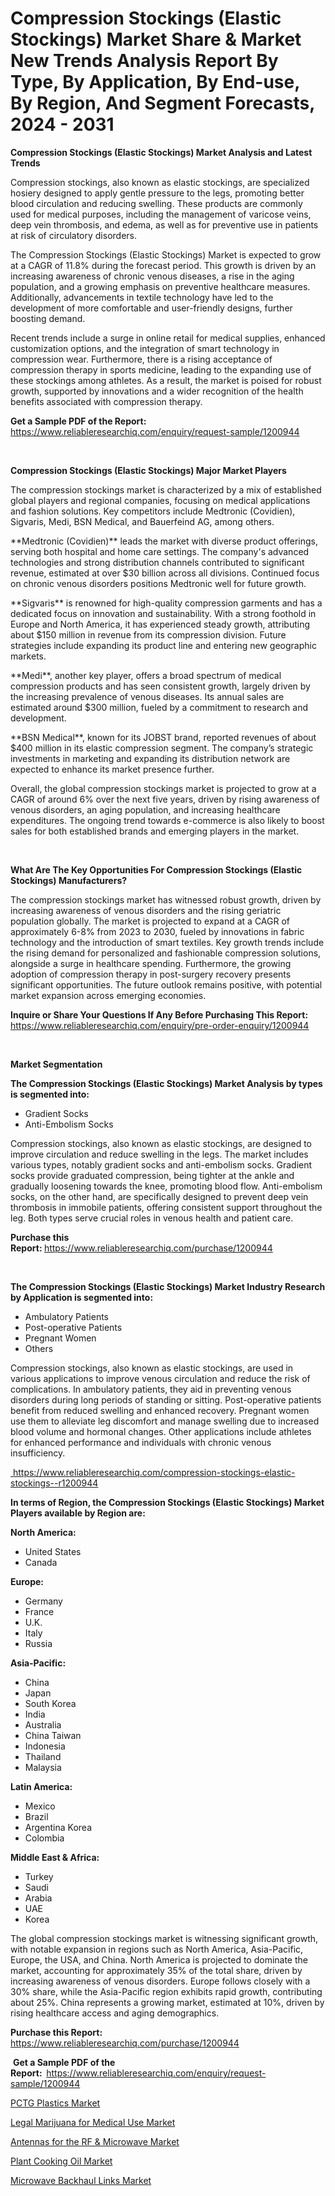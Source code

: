 <p><h1>Compression Stockings (Elastic Stockings) Market Share & Market New Trends Analysis Report By Type, By Application, By End-use, By Region, And Segment Forecasts, 2024 - 2031</h1></p><p><strong>Compression Stockings (Elastic Stockings) Market Analysis and Latest Trends</strong></p>
<p><p>Compression stockings, also known as elastic stockings, are specialized hosiery designed to apply gentle pressure to the legs, promoting better blood circulation and reducing swelling. These products are commonly used for medical purposes, including the management of varicose veins, deep vein thrombosis, and edema, as well as for preventive use in patients at risk of circulatory disorders. </p><p>The Compression Stockings (Elastic Stockings) Market is expected to grow at a CAGR of 11.8% during the forecast period. This growth is driven by an increasing awareness of chronic venous diseases, a rise in the aging population, and a growing emphasis on preventive healthcare measures. Additionally, advancements in textile technology have led to the development of more comfortable and user-friendly designs, further boosting demand.</p><p>Recent trends include a surge in online retail for medical supplies, enhanced customization options, and the integration of smart technology in compression wear. Furthermore, there is a rising acceptance of compression therapy in sports medicine, leading to the expanding use of these stockings among athletes. As a result, the market is poised for robust growth, supported by innovations and a wider recognition of the health benefits associated with compression therapy.</p></p>
<p><strong>Get a Sample PDF of the Report:&nbsp;</strong> <a href="https://www.reliableresearchiq.com/enquiry/request-sample/1200944?utm_campaign=104&utm_medium=2&utm_source=Github&utm_content=ia&utm_term=11102024&utm_id=compression-stockings-elastic-stockings">https://www.reliableresearchiq.com/enquiry/request-sample/1200944</a></p>
<p>&nbsp;</p>
<p><strong>Compression Stockings (Elastic Stockings) Major Market Players</strong></p>
<p><p>The compression stockings market is characterized by a mix of established global players and regional companies, focusing on medical applications and fashion solutions. Key competitors include Medtronic (Covidien), Sigvaris, Medi, BSN Medical, and Bauerfeind AG, among others.</p><p>**Medtronic (Covidien)** leads the market with diverse product offerings, serving both hospital and home care settings. The company's advanced technologies and strong distribution channels contributed to significant revenue, estimated at over $30 billion across all divisions. Continued focus on chronic venous disorders positions Medtronic well for future growth.</p><p>**Sigvaris** is renowned for high-quality compression garments and has a dedicated focus on innovation and sustainability. With a strong foothold in Europe and North America, it has experienced steady growth, attributing about $150 million in revenue from its compression division. Future strategies include expanding its product line and entering new geographic markets.</p><p>**Medi**, another key player, offers a broad spectrum of medical compression products and has seen consistent growth, largely driven by the increasing prevalence of venous diseases. Its annual sales are estimated around $300 million, fueled by a commitment to research and development.</p><p>**BSN Medical**, known for its JOBST brand, reported revenues of about $400 million in its elastic compression segment. The company’s strategic investments in marketing and expanding its distribution network are expected to enhance its market presence further.</p><p>Overall, the global compression stockings market is projected to grow at a CAGR of around 6% over the next five years, driven by rising awareness of venous disorders, an aging population, and increasing healthcare expenditures. The ongoing trend towards e-commerce is also likely to boost sales for both established brands and emerging players in the market.</p></p>
<p>&nbsp;</p>
<p><strong>What Are The Key Opportunities For Compression Stockings (Elastic Stockings) Manufacturers?</strong></p>
<p><p>The compression stockings market has witnessed robust growth, driven by increasing awareness of venous disorders and the rising geriatric population globally. The market is projected to expand at a CAGR of approximately 6-8% from 2023 to 2030, fueled by innovations in fabric technology and the introduction of smart textiles. Key growth trends include the rising demand for personalized and fashionable compression solutions, alongside a surge in healthcare spending. Furthermore, the growing adoption of compression therapy in post-surgery recovery presents significant opportunities. The future outlook remains positive, with potential market expansion across emerging economies.</p></p>
<p><strong>Inquire or Share Your Questions If Any Before Purchasing This Report:</strong> <a href="https://www.reliableresearchiq.com/enquiry/pre-order-enquiry/1200944?utm_campaign=104&utm_medium=2&utm_source=Github&utm_content=ia&utm_term=11102024&utm_id=compression-stockings-elastic-stockings">https://www.reliableresearchiq.com/enquiry/pre-order-enquiry/1200944</a></p>
<p>&nbsp;</p>
<p><strong>Market Segmentation</strong></p>
<p><strong>The Compression Stockings (Elastic Stockings) Market Analysis by types is segmented into:</strong></p>
<p><ul><li>Gradient Socks</li><li>Anti-Embolism Socks</li></ul></p>
<p><p>Compression stockings, also known as elastic stockings, are designed to improve circulation and reduce swelling in the legs. The market includes various types, notably gradient socks and anti-embolism socks. Gradient socks provide graduated compression, being tighter at the ankle and gradually loosening towards the knee, promoting blood flow. Anti-embolism socks, on the other hand, are specifically designed to prevent deep vein thrombosis in immobile patients, offering consistent support throughout the leg. Both types serve crucial roles in venous health and patient care.</p></p>
<p><strong>Purchase this Report:&nbsp;</strong><a href="https://www.reliableresearchiq.com/purchase/1200944?utm_campaign=104&utm_medium=2&utm_source=Github&utm_content=ia&utm_term=11102024&utm_id=compression-stockings-elastic-stockings">https://www.reliableresearchiq.com/purchase/1200944</a></p>
<p>&nbsp;</p>
<p><strong>The Compression Stockings (Elastic Stockings) Market Industry Research by Application is segmented into:</strong></p>
<p><ul><li>Ambulatory Patients</li><li>Post-operative Patients</li><li>Pregnant Women</li><li>Others</li></ul></p>
<p><p>Compression stockings, also known as elastic stockings, are used in various applications to improve venous circulation and reduce the risk of complications. In ambulatory patients, they aid in preventing venous disorders during long periods of standing or sitting. Post-operative patients benefit from reduced swelling and enhanced recovery. Pregnant women use them to alleviate leg discomfort and manage swelling due to increased blood volume and hormonal changes. Other applications include athletes for enhanced performance and individuals with chronic venous insufficiency.</p></p>
<p><a href="https://www.reliableresearchiq.com/compression-stockings-elastic-stockings--r1200944?utm_campaign=104&utm_medium=2&utm_source=Github&utm_content=ia&utm_term=11102024&utm_id=compression-stockings-elastic-stockings">&nbsp;https://www.reliableresearchiq.com/compression-stockings-elastic-stockings--r1200944</a></p>
<p><strong>In terms of Region, the Compression Stockings (Elastic Stockings) Market Players available by Region are:</strong></p>
<p>
    <p> <strong> North America: </strong>
        <ul>
            <li>United States</li>
            <li>Canada</li>
        </ul>
        </p> 
    <p> <strong> Europe: </strong>
        <ul>
            <li>Germany</li>
            <li>France</li>
            <li>U.K.</li>
            <li>Italy</li>
            <li>Russia</li>
        </ul>
        </p> 
    <p> <strong> Asia-Pacific: </strong>
        <ul>
            <li>China</li>
            <li>Japan</li>
            <li>South Korea</li>
            <li>India</li>
            <li>Australia</li>
            <li>China Taiwan</li>
            <li>Indonesia</li>
            <li>Thailand</li>
            <li>Malaysia</li>
        </ul>
        </p> 
    <p> <strong> Latin America: </strong>
        <ul>
            <li>Mexico</li>
            <li>Brazil</li>
            <li>Argentina Korea</li>
            <li>Colombia</li>
        </ul>
        </p> 
    <p> <strong> Middle East & Africa: </strong>
        <ul>
            <li>Turkey</li>
            <li>Saudi</li>
            <li>Arabia</li>
            <li>UAE</li>
            <li>Korea</li>
        </ul>
    </p>
    </p>
<p><p>The global compression stockings market is witnessing significant growth, with notable expansion in regions such as North America, Asia-Pacific, Europe, the USA, and China. North America is projected to dominate the market, accounting for approximately 35% of the total share, driven by increasing awareness of venous disorders. Europe follows closely with a 30% share, while the Asia-Pacific region exhibits rapid growth, contributing about 25%. China represents a growing market, estimated at 10%, driven by rising healthcare access and aging demographics.</p></p>
<p><strong>Purchase this Report: </strong><a href="https://www.reliableresearchiq.com/purchase/1200944?utm_campaign=104&utm_medium=2&utm_source=Github&utm_content=ia&utm_term=11102024&utm_id=compression-stockings-elastic-stockings">https://www.reliableresearchiq.com/purchase/1200944</a></p>
<p>&nbsp;<strong>Get a Sample PDF of the Report:&nbsp;&nbsp;</strong><a href="https://www.reliableresearchiq.com/enquiry/request-sample/1200944?utm_campaign=104&utm_medium=2&utm_source=Github&utm_content=ia&utm_term=11102024&utm_id=compression-stockings-elastic-stockings">https://www.reliableresearchiq.com/enquiry/request-sample/1200944</a></p>
<p><strong></strong></p>
<p><p><a href="https://www.linkedin.com/pulse/key-drivers-pctg-plastics-market-trends-future-outlook-2024-2031-jrezc?utm_campaign=104&utm_medium=2&utm_source=Github&utm_content=ia&utm_term=11102024&utm_id=compression-stockings-elastic-stockings">PCTG Plastics Market</a></p><p><a href="https://www.linkedin.com/pulse/global-legal-marijuana-medical-use-market-projected-grow-cagr-naeqe?utm_campaign=104&utm_medium=2&utm_source=Github&utm_content=ia&utm_term=11102024&utm_id=compression-stockings-elastic-stockings">Legal Marijuana for Medical Use Market</a></p><p><a href="https://issuu.com/reportprime-2/docs/antennas-for-the-rf-microwave-marke_f8b1309a382c79?utm_campaign=104&utm_medium=2&utm_source=Github&utm_content=ia&utm_term=11102024&utm_id=compression-stockings-elastic-stockings">Antennas for the RF & Microwave Market</a></p><p><a href="https://www.linkedin.com/pulse/sustainability-trends-plant-cooking-oil-industry-market-implications-kayvf?utm_campaign=104&utm_medium=2&utm_source=Github&utm_content=ia&utm_term=11102024&utm_id=compression-stockings-elastic-stockings">Plant Cooking Oil Market</a></p><p><a href="https://issuu.com/reportprime-2/docs/microwave-backhaul-links-market-siz_0c2a9244cc520c?utm_campaign=104&utm_medium=2&utm_source=Github&utm_content=ia&utm_term=11102024&utm_id=compression-stockings-elastic-stockings">Microwave Backhaul Links Market</a></p></p>